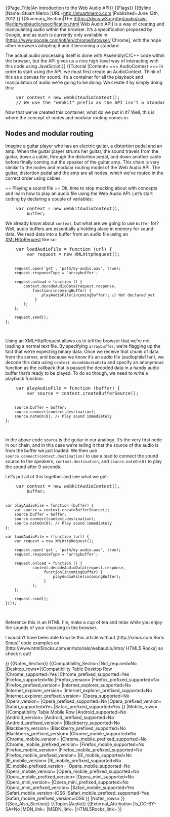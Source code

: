 {{Page_Title|An introduction to the Web Audio API}}
{{Flags}}
{{Byline
|Name=Stuart Memo
|URL=http://stuartmemo.com
|Published=June 13th, 2012
}}
{{Summary_Section|The [https://dvcs.w3.org/hg/audio/raw-file/tip/webaudio/specification.html Web Audio API]</a> is a way of creating and manipulating audio within the browser. It&#8217;s a specification proposed by Google, and as such is currently only available in [https://www.google.com/intl/en/chrome/browser/ Chrome], with the hope other browsers adopting it and it becoming a standard.

The actual audio processing itself is done with Assembly/C/C++ code within the browser, but the API gives us a nice high-level way of interacting with this code using JavaScript.}}
{{Tutorial
|Content=
=== AudioContext ===
In order to start using the API, we must first create an AudioContext. Think of this as a canvas for sound. It&#8217;s a container for all the playback and manipulation of audio we&#8217;re going to be doing. We create it by simply doing this:
<pre class="prettyprint">
    var context = new webkitAudioContext();
    // We use the "webkit" prefix as the API isn't a standard yet
</pre>
<p>Now that we&#8217;ve created this container, what do we put in it? Well, this is where the concept of nodes and modular routing comes in.</p>
<h2>Nodes and modular routing</h2>
<p>Imagine a guitar player who has an electric guitar, a distortion pedal and an amp. When the guitar player strums her guitar, the sound travels from the guitar, down a cable, through the distortion pedal, and down another cable before finally coming out the speaker of the guitar amp. This chain is very similar to the nodes and modular routing model of the Web Audio API. The guitar, distortion pedal and the amp are all nodes, which we&#8217;ve routed in the correct order using cables.</p>
<div id="audio-context-diagram"></div>

== Playing a sound file ==
Ok, time to stop mucking about with concepts and learn how to play an audio file using the Web Audio API. Let&#8217;s start coding by declaring a couple of variables:
<pre class="prettyprint">
    var context = new webkitAudioContext(),
        buffer;
</pre>
<p>We already know about <code>context</code>, but what are we going to use <code>buffer</code> for? Well, audio buffers are essentially a holding place in memory for sound data. We read data into a buffer from an audio file using an <a href="http://www.html5rocks.com/en/tutorials/file/xhr2/">XMLHttpRequest</a> like so:</p>
<pre class="prettyprint">
    var loadAudioFile = function (url) {
        var request = new XMLHttpRequest();

        request.open('get', 'path/my-audio.wav', true);
        request.responseType = 'arraybuffer';

        request.onload = function () {
            context.decodeAudioData(request.response,
                function(incomingBuffer) {
                    playAudioFile(incomingBuffer); // Not declared yet
                 }
            );
        };

        request.send();
    };
</pre>
<p>Using an XMLHttpRequest allows us to tell the browser that we&#8217;re not loading a normal text file. By specifying <code>arraybuffer</code>, we&#8217;re flagging up the fact that we&#8217;re expecting binary data. Once we receive that chunk of data from the server, and because we know it&#8217;s an audio file (audiophile! ha!), we decode this data using <code>context.decodeAudioData</code> and specify an anonymous function as the callback that is passed the decoded data in a handy audio buffer that&#8217;s ready to be played. To do so though, we need to write a playback function.</p>
<pre class="prettyprint">
    var playAudioFile = function (buffer) {
        var source = context.createBufferSource();

        source.buffer = buffer;
        source.connect(context.destination);
        source.noteOn(0); // Play sound immediately
    };
</pre>
In the above code <code>source</code> is the guitar in our analogy. It&#8217;s the very first node in our chain, and in this case we&#8217;re telling it that the source of the audio is from the buffer we just loaded. We then use <code>source.connect(context.destination)</code> to use a lead to connect the sound source to the speakers, <code>context.destination</code>, and <code>source.noteOn(0)</code> to play the sound after 0 seconds.</p>
<p>Let&#8217;s put all of this together and see what we get:</p>
<pre class="prettyprint">
    var context = new webkitAudioContext(),
        buffer;

    var playAudioFile = function (buffer) {
        var source = context.createBufferSource();
        source.buffer = buffer;
        source.connect(context.destination);
        source.noteOn(0); // Play sound immediately
    };

    var loadAudioFile = (function (url) {
        var request = new XMLHttpRequest();

        request.open('get', 'path/my-audio.wav', true);
        request.responseType = 'arraybuffer';

        request.onload = function () {
                context.decodeAudioData(request.response,
                     function(incomingBuffer) {
                         playAudioFile(incomingBuffer);
                     }
                );
        };

        request.send();
    }());
</pre>
<p>Reference this in an HTML file, make a cup of tea and relax while you enjoy the sounds of your choosing in the browser.</p>
<p>I wouldn&#8217;t have been able to write this article without [http://smus.com Boris Smus]&#8217; code examples on [http://www.html5rocks.com/en/tutorials/webaudio/intro/ HTML5 Rocks] so check it out!</p>
}}
{{Notes_Section}}
{{Compatibility_Section
|Not_required=No
|Desktop_rows={{Compatibility Table Desktop Row
|Chrome_supported=Yes
|Chrome_prefixed_supported=Yes
|Firefox_supported=No
|Firefox_version=
|Firefox_prefixed_supported=No
|Firefox_prefixed_version=
|Internet_explorer_supported=No
|Internet_explorer_version=
|Internet_explorer_prefixed_supported=No
|Internet_explorer_prefixed_version=
|Opera_supported=No
|Opera_version=
|Opera_prefixed_supported=No
|Opera_prefixed_version=
|Safari_supported=Yes
|Safari_prefixed_supported=Yes
}}
|Mobile_rows={{Compatibility Table Mobile Row
|Android_supported=No
|Android_version=
|Android_prefixed_supported=No
|Android_prefixed_version=
|Blackberry_supported=No
|Blackberry_version=
|Blackberry_prefixed_supported=No
|Blackberry_prefixed_version=
|Chrome_mobile_supported=No
|Chrome_mobile_version=
|Chrome_mobile_prefixed_supported=No
|Chrome_mobile_prefixed_version=
|Firefox_mobile_supported=No
|Firefox_mobile_version=
|Firefox_mobile_prefixed_supported=No
|Firefox_mobile_prefixed_version=
|IE_mobile_supported=No
|IE_mobile_version=
|IE_mobile_prefixed_supported=No
|IE_mobile_prefixed_version=
|Opera_mobile_supported=No
|Opera_mobile_version=
|Opera_mobile_prefixed_supported=No
|Opera_mobile_prefixed_version=
|Opera_mini_supported=No
|Opera_mini_version=
|Opera_mini_prefixed_supported=No
|Opera_mini_prefixed_version=
|Safari_mobile_supported=Yes
|Safari_mobile_version=iOS6
|Safari_mobile_prefixed_supported=Yes
|Safari_mobile_prefixed_version=iOS6
}}
|Notes_rows=
}}
{{See_Also_Section}}
{{Topics|Audio}}
{{External_Attribution
|Is_CC-BY-SA=No
|MDN_link=
|MSDN_link=
|HTML5Rocks_link=
}}